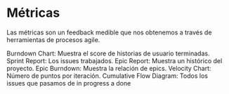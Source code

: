 # Métricas

Las métricas son un feedback medible que nos obtenemos a través de herramientas de procesos agile.

Burndown Chart: Muestra el score de historias de usuario terminadas.
Sprint Report: Los issues trabajados.
Epic Report: Muestra un histórico del proyecto.
Epic Burndown: Muestra la relación de epics.
Velocity Chart: Número de puntos por iteración.
Cumulative Flow Diagram: Todos los issues que pasamos de in progress a done
